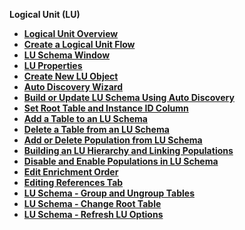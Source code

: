 
<strong>Logical Unit (LU)<strong>
<ul>
    <li><a href="/articles/03_logical_units/01_LU_overview.md">Logical Unit Overview</a></li>
    <li><a href="/articles/03_logical_units/02_create_a_logical_unit_flow.md">Create a Logical Unit Flow</li>
	<li><a href="/articles/03_logical_units/03_LU_schema_window.md">LU Schema Window</li>
	<li><a href="/articles/03_logical_units/04_LU_properties.md">LU Properties</a></li>
	<li><a href="/articles/03_logical_units/05_create_a_new_LU_object.md">Create New LU Object</a></li>
	<li><a href="/articles/03_logical_units/06_auto_discovery_wizard.md">Auto Discovery Wizard</a></li>
	<li><a href="/articles/03_logical_units/07_build__or_update_an_LU_schema.md">Build or Update LU Schema Using Auto Discovery</a></li>
	<li><a href="/articles/03_logical_units/08_define_root_table_and_instance_ID_LU_schema.md">Set Root Table and Instance ID Column</a></li>
	<li><a href="/articles/03_logical_units/09_add_table_to_a_schema.md">Add a Table to an LU Schema</a></li>
	<li><a href="/articles/03_logical_units/10_delete_table_from_a_schema.md">Delete a Table from an LU Schema</a></li>
	<li><a href="/articles/03_logical_units/11_add_delete_table_population.md">Add or Delete Population from LU Schema</a></li>
	<li><a href="/articles/03_logical_units/12_LU_hierarchy_and_linking_table_population.md">Building an LU Hierarchy and Linking Populations</a></li>
	<li><a href="/articles/03_logical_units/13_disable_enable_populations_in_schema.md">Disable and Enable Populations in LU Schema</a></li>
	<li><a href="/articles/03_logical_units/14_edit%20enrichment%20order.md">Edit Enrichment Order</a></li>
	<li><a href="/articles/03_logical_units/15_LU_schema_edit_reference_tab.md">Editing References Tab</a></li>
	<li><a href="/articles/03_logical_units/16_LU_schema_group_and_ungroup_tables.md">LU Schema - Group and Ungroup Tables</a></li>
	<li><a href="/articles/03_logical_units/17_LU_schema_change_root_table.md">LU Schema - Change Root Table</a></li>
	<li><a href="/articles/03_logical_units/18_LU_schema_refresh_LU_options.md">LU Schema - Refresh LU Options</a></li>
</ul>






